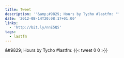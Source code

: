 ```yaml
---
title: Tweet
description: '"&amp;#9829; Hours by Tycho #lastfm: "'
date: '2012-08-14T20:08:17+01:00'
links:
  - 'http://bit.ly/nnE5QS'
tags:
  - lastfm
---
```

&amp;#9829; Hours by Tycho #lastfm: 
      {{< tweet 0 0 >}}
    

